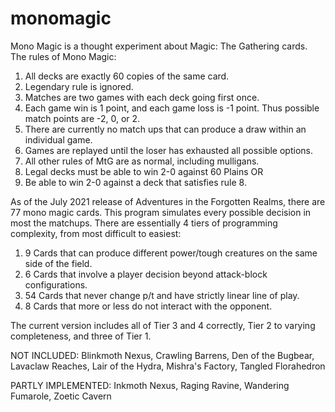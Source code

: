 # monomagic
Mono Magic is a thought experiment about Magic: The Gathering cards. 
The rules of Mono Magic:
1. All decks are exactly 60 copies of the same card.
2. Legendary rule is ignored.
3. Matches are two games with each deck going first once.
4. Each game win is 1 point, and each game loss is -1 point. Thus possible match points are -2, 0, or 2.
5. There are currently no match ups that can produce a draw within an individual game.
6. Games are replayed until the loser has exhausted all possible options.
7. All other rules of MtG are as normal, including mulligans.
8. Legal decks must be able to win 2-0 against 60 Plains OR
9. Be able to win 2-0 against a deck that satisfies rule 8.

As of the July 2021 release of Adventures in the Forgotten Realms, there are 77 mono magic cards.
This program simulates every possible decision in most the matchups.
There are essentially 4 tiers of programming complexity, from most difficult to easiest:
1. 9 Cards that can produce different power/tough creatures on the same side of the field.
2. 6 Cards that involve a player decision beyond attack-block configurations.
3. 54 Cards that never change p/t and have strictly linear line of play.
4. 8 Cards that more or less do not interact with the opponent.

The current version includes all of Tier 3 and 4 correctly, Tier 2 to varying completeness, and three of Tier 1.

NOT INCLUDED: Blinkmoth Nexus, Crawling Barrens, Den of the Bugbear, Lavaclaw Reaches, Lair of the Hydra, Mishra's Factory, Tangled Florahedron

PARTLY IMPLEMENTED: Inkmoth Nexus, Raging Ravine, Wandering Fumarole, Zoetic Cavern
